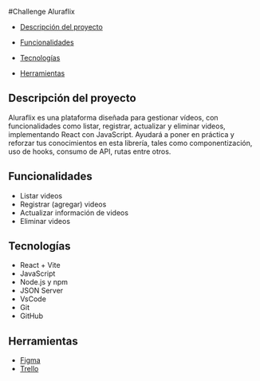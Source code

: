 
#Challenge Aluraflix 

* [Descripción del proyecto](#descripción-del-proyecto)

* [Funcionalidades](#Funcionalidades)

* [Tecnologías](#Tecnologías)

* [Herramientas](#Herramientas)




## Descripción del proyecto
Aluraflix es una plataforma diseñada para gestionar vídeos, con funcionalidades como listar, registrar, actualizar y eliminar videos, implementando React con JavaScript. Ayudará a poner en práctica y reforzar tus conocimientos en esta librería, tales como componentización, uso de hooks, consumo de API, rutas entre otros.


## Funcionalidades

- Listar videos
- Registrar (agregar) videos
- Actualizar información de videos
- Eliminar videos


## Tecnologías
* React + Vite
* JavaScript
* Node.js y npm 
* JSON Server
* VsCode
* Git
* GitHub


## Herramientas
* [Figma](https://www.figma.com/design/fq7mKIvvVXYylv8eti3hjm/New-AluraFlix---ESP?node-id=1-106&t=HWLfNcrrMRgRcBBC-0)
* [Trello](https://trello.com/b/Jhx8m2Rq/new-aluraflix-esp)



